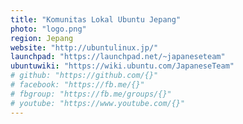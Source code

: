 ```yaml
---
title: "Komunitas Lokal Ubuntu Jepang"
photo: "logo.png"
region: Jepang
website: "http://ubuntulinux.jp/"
launchpad: "https://launchpad.net/~japaneseteam"
ubuntuwiki: "https://wiki.ubuntu.com/JapaneseTeam"
# github: "https://github.com/{}"
# facebook: "https://fb.me/{}"
# fbgroup: "https://fb.me/groups/{}"
# youtube: "https://www.youtube.com/{}"
---
```

